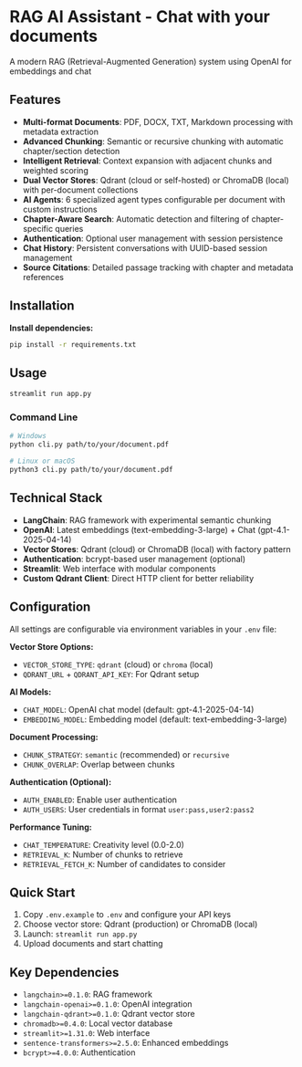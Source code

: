 # RAG AI Assistant - Chat with your documents

A modern RAG (Retrieval-Augmented Generation) system using OpenAI for embeddings and chat

## Features

- **Multi-format Documents**: PDF, DOCX, TXT, Markdown processing with metadata extraction
- **Advanced Chunking**: Semantic or recursive chunking with automatic chapter/section detection
- **Intelligent Retrieval**: Context expansion with adjacent chunks and weighted scoring
- **Dual Vector Stores**: Qdrant (cloud or self-hosted) or ChromaDB (local) with per-document collections
- **AI Agents**: 6 specialized agent types configurable per document with custom instructions
- **Chapter-Aware Search**: Automatic detection and filtering of chapter-specific queries
- **Authentication**: Optional user management with session persistence
- **Chat History**: Persistent conversations with UUID-based session management
- **Source Citations**: Detailed passage tracking with chapter and metadata references

## Installation

**Install dependencies:**

```bash
pip install -r requirements.txt
```

## Usage

```bash
streamlit run app.py
```

### Command Line

```bash
# Windows
python cli.py path/to/your/document.pdf

# Linux or macOS
python3 cli.py path/to/your/document.pdf
```

## Technical Stack

- **LangChain**: RAG framework with experimental semantic chunking
- **OpenAI**: Latest embeddings (text-embedding-3-large) + Chat (gpt-4.1-2025-04-14)
- **Vector Stores**: Qdrant (cloud) or ChromaDB (local) with factory pattern
- **Authentication**: bcrypt-based user management (optional)
- **Streamlit**: Web interface with modular components
- **Custom Qdrant Client**: Direct HTTP client for better reliability

## Configuration

All settings are configurable via environment variables in your `.env` file:

**Vector Store Options:**

- `VECTOR_STORE_TYPE`: `qdrant` (cloud) or `chroma` (local)
- `QDRANT_URL` + `QDRANT_API_KEY`: For Qdrant setup

**AI Models:**

- `CHAT_MODEL`: OpenAI chat model (default: gpt-4.1-2025-04-14)
- `EMBEDDING_MODEL`: Embedding model (default: text-embedding-3-large)

**Document Processing:**

- `CHUNK_STRATEGY`: `semantic` (recommended) or `recursive`
- `CHUNK_OVERLAP`: Overlap between chunks

**Authentication (Optional):**

- `AUTH_ENABLED`: Enable user authentication
- `AUTH_USERS`: User credentials in format `user:pass,user2:pass2`

**Performance Tuning:**

- `CHAT_TEMPERATURE`: Creativity level (0.0-2.0)
- `RETRIEVAL_K`: Number of chunks to retrieve
- `RETRIEVAL_FETCH_K`: Number of candidates to consider

## Quick Start

1. Copy `.env.example` to `.env` and configure your API keys
2. Choose vector store: Qdrant (production) or ChromaDB (local)
3. Launch: `streamlit run app.py`
4. Upload documents and start chatting

## Key Dependencies

- `langchain>=0.1.0`: RAG framework
- `langchain-openai>=0.1.0`: OpenAI integration
- `langchain-qdrant>=0.1.0`: Qdrant vector store
- `chromadb>=0.4.0`: Local vector database
- `streamlit>=1.31.0`: Web interface
- `sentence-transformers>=2.5.0`: Enhanced embeddings
- `bcrypt>=4.0.0`: Authentication
